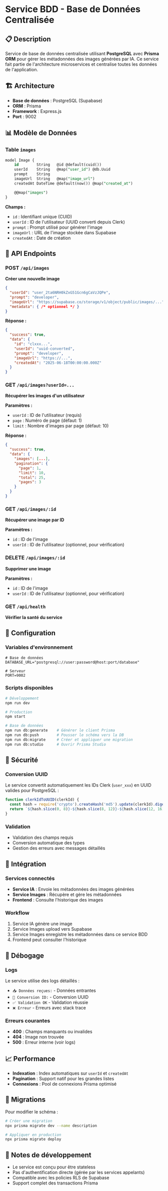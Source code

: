 # Service BDD - Base de Données Centralisée

## 📋 Description

Service de base de données centralisée utilisant **PostgreSQL** avec **Prisma ORM** pour gérer les métadonnées des images générées par IA. Ce service fait partie de l'architecture microservices et centralise toutes les données de l'application.

## 🏗️ Architecture

- **Base de données** : PostgreSQL (Supabase)
- **ORM** : Prisma
- **Framework** : Express.js
- **Port** : 9002

## 📊 Modèle de Données

### Table `images`

```sql
model Image {
    id        String   @id @default(cuid())
    userId    String   @map("user_id") @db.Uuid
    prompt    String
    imageUrl  String   @map("image_url")
    createdAt DateTime @default(now()) @map("created_at")

    @@map("images")
}
```

**Champs :**
- `id` : Identifiant unique (CUID)
- `userId` : ID de l'utilisateur (UUID converti depuis Clerk)
- `prompt` : Prompt utilisé pour générer l'image
- `imageUrl` : URL de l'image stockée dans Supabase
- `createdAt` : Date de création

## 🚀 API Endpoints

### POST `/api/images`
**Créer une nouvelle image**

```json
{
  "userId": "user_2ta6NRH0kZxG51Gcn6gCaVzJQPe",
  "prompt": "developer",
  "imageUrl": "https://supabase.co/storage/v1/object/public/images/...",
  "metadata": { /* optionnel */ }
}
```

**Réponse :**
```json
{
  "success": true,
  "data": {
    "id": "clxxx...",
    "userId": "uuid-converted",
    "prompt": "developer",
    "imageUrl": "https://...",
    "createdAt": "2025-06-18T00:00:00.000Z"
  }
}
```

### GET `/api/images?userId=...`
**Récupérer les images d'un utilisateur**

**Paramètres :**
- `userId` : ID de l'utilisateur (requis)
- `page` : Numéro de page (défaut: 1)
- `limit` : Nombre d'images par page (défaut: 10)

**Réponse :**
```json
{
  "success": true,
  "data": {
    "images": [...],
    "pagination": {
      "page": 1,
      "limit": 10,
      "total": 25,
      "pages": 3
    }
  }
}
```

### GET `/api/images/:id`
**Récupérer une image par ID**

**Paramètres :**
- `id` : ID de l'image
- `userId` : ID de l'utilisateur (optionnel, pour vérification)

### DELETE `/api/images/:id`
**Supprimer une image**

**Paramètres :**
- `id` : ID de l'image
- `userId` : ID de l'utilisateur (optionnel, pour vérification)

### GET `/api/health`
**Vérifier la santé du service**

## 🔧 Configuration

### Variables d'environnement

```env
# Base de données
DATABASE_URL="postgresql://user:password@host:port/database"

# Serveur
PORT=9002
```

### Scripts disponibles

```bash
# Développement
npm run dev

# Production
npm start

# Base de données
npm run db:generate    # Générer le client Prisma
npm run db:push        # Pousser le schéma vers la DB
npm run db:migrate     # Créer et appliquer une migration
npm run db:studio      # Ouvrir Prisma Studio
```

## 🔐 Sécurité

### Conversion UUID
Le service convertit automatiquement les IDs Clerk (`user_xxx`) en UUID valides pour PostgreSQL :

```javascript
function clerkIdToUUID(clerkId) {
  const hash = require('crypto').createHash('md5').update(clerkId).digest('hex');
  return `${hash.slice(0, 8)}-${hash.slice(8, 12)}-${hash.slice(12, 16)}-${hash.slice(16, 20)}-${hash.slice(20, 32)}`;
}
```

### Validation
- Validation des champs requis
- Conversion automatique des types
- Gestion des erreurs avec messages détaillés

## 🔗 Intégration

### Services connectés
- **Service IA** : Envoie les métadonnées des images générées
- **Service Images** : Récupère et gère les métadonnées
- **Frontend** : Consulte l'historique des images

### Workflow
1. Service IA génère une image
2. Service Images upload vers Supabase
3. Service Images enregistre les métadonnées dans ce service BDD
4. Frontend peut consulter l'historique

## 🐛 Débogage

### Logs
Le service utilise des logs détaillés :
- `📥 Données reçues:` - Données entrantes
- `🔄 Conversion ID:` - Conversion UUID
- `✅ Validation OK` - Validation réussie
- `❌ Erreur` - Erreurs avec stack trace

### Erreurs courantes
- **400** : Champs manquants ou invalides
- **404** : Image non trouvée
- **500** : Erreur interne (voir logs)

## 📈 Performance

- **Indexation** : Index automatiques sur `userId` et `createdAt`
- **Pagination** : Support natif pour les grandes listes
- **Connexions** : Pool de connexions Prisma optimisé

## 🔄 Migrations

Pour modifier le schéma :

```bash
# Créer une migration
npx prisma migrate dev --name description

# Appliquer en production
npx prisma migrate deploy
```

## 📝 Notes de développement

- Le service est conçu pour être stateless
- Pas d'authentification directe (gérée par les services appelants)
- Compatible avec les policies RLS de Supabase
- Support complet des transactions Prisma 